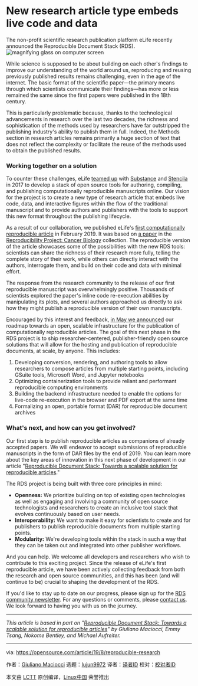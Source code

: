 [#]: collector: (lujun9972)
[#]: translator: ( )
[#]: reviewer: ( )
[#]: publisher: ( )
[#]: url: ( )
[#]: subject: (New research article type embeds live code and data)
[#]: via: (https://opensource.com/article/19/8/reproducible-research)
[#]: author: (Giuliano Maciocci https://opensource.com/users/gmacioccihttps://opensource.com/users/etsang)

New research article type embeds live code and data
======
The non-profit scientific research publication platform eLife recently
announced the Reproducible Document Stack (RDS).
![magnifying glass on computer screen][1]

While science is supposed to be about building on each other's findings to improve our understanding of the world around us, reproducing and reusing previously published results remains challenging, even in the age of the internet. The basic format of the scientific paper—the primary means through which scientists communicate their findings—has more or less remained the same since the first papers were published in the 18th century.

This is particularly problematic because, thanks to the technological advancements in research over the last two decades, the richness and sophistication of the methods used by researchers have far outstripped the publishing industry's ability to publish them in full. Indeed, the Methods section in research articles remains primarily a huge section of text that does not reflect the complexity or facilitate the reuse of the methods used to obtain the published results.

### Working together on a solution

To counter these challenges, eLife [teamed up][2] with [Substance][3] and [Stencila][4] in 2017 to develop a stack of open source tools for authoring, compiling, and publishing computationally reproducible manuscripts online. Our vision for the project is to create a new type of research article that embeds live code, data, and interactive figures within the flow of the traditional manuscript and to provide authors and publishers with the tools to support this new format throughout the publishing lifecycle.

As a result of our collaboration, we published eLife's [first computationally reproducible article][5] in February 2019. It was based on [a paper][6] in the [Reproducibility Project: Cancer Biology][7] collection. The reproducible version of the article showcases some of the possibilities with the new RDS tools: scientists can share the richness of their research more fully, telling the complete story of their work, while others can directly interact with the authors, interrogate them, and build on their code and data with minimal effort.

The response from the research community to the release of our first reproducible manuscript was overwhelmingly positive. Thousands of scientists explored the paper's inline code re-execution abilities by manipulating its plots, and several authors approached us directly to ask how they might publish a reproducible version of their own manuscripts.

Encouraged by this interest and feedback, [in May we announced][8] our roadmap towards an open, scalable infrastructure for the publication of computationally reproducible articles. The goal of this next phase in the RDS project is to ship researcher-centered, publisher-friendly open source solutions that will allow for the hosting and publication of reproducible documents, at scale, by anyone. This includes:

  1. Developing conversion, rendering, and authoring tools to allow researchers to compose articles from multiple starting points, including GSuite tools, Microsoft Word, and Jupyter notebooks
  2. Optimizing containerization tools to provide reliant and performant reproducible computing environments
  3. Building the backend infrastructure needed to enable the options for live-code re-execution in the browser and PDF export at the same time
  4. Formalizing an open, portable format (DAR) for reproducible document archives



### What's next, and how can you get involved?

Our first step is to publish reproducible articles as companions of already accepted papers. We will endeavor to accept submissions of reproducible manuscripts in the form of DAR files by the end of 2019. You can learn more about the key areas of innovation in this next phase of development in our article "[Reproducible Document Stack: Towards a scalable solution for reproducible articles][8]."

The RDS project is being built with three core principles in mind:

  * **Openness:** We prioritize building on top of existing open technologies as well as engaging and involving a community of open source technologists and researchers to create an inclusive tool stack that evolves continuously based on user needs.
  * **Interoperability:** We want to make it easy for scientists to create and for publishers to publish reproducible documents from multiple starting points.
  * **Modularity:** We're developing tools within the stack in such a way that they can be taken out and integrated into other publisher workflows.



And you can help. We welcome all developers and researchers who wish to contribute to this exciting project. Since the release of eLife's first reproducible article, we have been actively collecting feedback from both the research and open source communities, and this has been (and will continue to be) crucial to shaping the development of the RDS.

If you'd like to stay up to date on our progress, please sign up for the [RDS community newsletter][9]. For any questions or comments, please [contact us][10]. We look forward to having you with us on the journey.

* * *

_This article is based in part on "[Reproducible Document Stack: Towards a scalable solution for reproducible articles][8]" by Giuliano Maciocci, Emmy Tsang, Nokome Bentley, and Michael Aufreiter._

--------------------------------------------------------------------------------

via: https://opensource.com/article/19/8/reproducible-research

作者：[Giuliano Maciocci][a]
选题：[lujun9972][b]
译者：[译者ID](https://github.com/译者ID)
校对：[校对者ID](https://github.com/校对者ID)

本文由 [LCTT](https://github.com/LCTT/TranslateProject) 原创编译，[Linux中国](https://linux.cn/) 荣誉推出

[a]: https://opensource.com/users/gmacioccihttps://opensource.com/users/etsang
[b]: https://github.com/lujun9972
[1]: https://opensource.com/sites/default/files/styles/image-full-size/public/lead-images/search_find_code_issue_bug_programming.png?itok=XPrh7fa0 (magnifying glass on computer screen)
[2]: https://elifesciences.org/for-the-press/e6038800/elife-supports-development-of-open-technology-stack-for-publishing-reproducible-manuscripts-online
[3]: https://substance.io/
[4]: https://stenci.la/
[5]: https://repro.elifesciences.org/example.html
[6]: https://elifesciences.org/articles/30274
[7]: https://osf.io/e81xl/wiki/home/
[8]: https://elifesciences.org/labs/b521cf4d/reproducible-document-stack-towards-a-scalable-solution-for-reproducible-articles
[9]: https://crm.elifesciences.org/crm/RDS-updates
[10]: mailto:innovation@elifesciences.org

